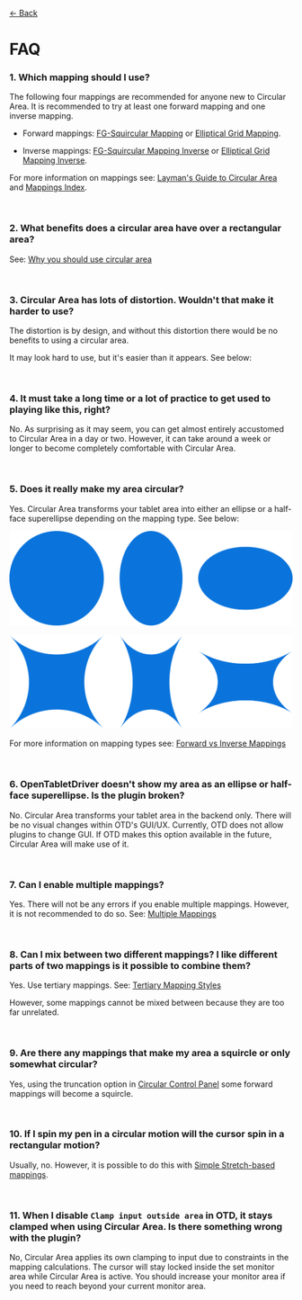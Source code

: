 [<- Back](../README.md)

# FAQ

### 1. Which mapping should I use?

The following four mappings are recommended for anyone new to Circular Area. It is recommended to try at least one forward mapping and one inverse mapping.

- Forward mappings: [FG-Squircular Mapping](./mappings/fg_squircular_mapping.md) or [Elliptical Grid Mapping](./mappings/elliptical_grid_mapping.md).

- Inverse mappings: [FG-Squircular Mapping Inverse](./mappings/fg_squircular_mapping.md) or [Elliptical Grid Mapping Inverse](./mappings/elliptical_grid_mapping.md).

For more information on mappings see: [Layman's Guide to Circular Area](./layman_s_guide_to_circular_area.md) and [Mappings Index](./mappings_index.md).

<br>

### 2. What benefits does a circular area have over a rectangular area?

See: [Why you should use circular area](./layman_s_guide_to_circular_area.md#why-you-should-use-circular-area)

<br>

### 3. Circular Area has lots of distortion. Wouldn't that make it harder to use?

The distortion is by design, and without this distortion there would be no benefits to using a circular area.

It may look hard to use, but it's easier than it appears. See below:

<br>

### 4. It must take a long time or a lot of practice to get used to playing like this, right?

No. As surprising as it may seem, you can get almost entirely accustomed to Circular Area in a day or two. However, it can take around a week or longer to become completely comfortable with Circular Area.

<br>

### 5. Does it really make my area circular?

Yes. Circular Area transforms your tablet area into either an ellipse or a half-face superellipse depending on the mapping type. See below:

![](./images/area_visualizations/ellipse_transformation_examples.png)

![](./images/area_visualizations/half-face_superellipse_transformation_examples.png)

For more information on mapping types see: [Forward vs Inverse Mappings](./layman_s_guide_to_circular_area.md#forward-vs-inverse-mappings)

<br>

### 6. OpenTabletDriver doesn't show my area as an ellipse or half-face superellipse. Is the plugin broken?

No. Circular Area transforms your tablet area in the backend only. There will be no visual changes within OTD's GUI/UX. Currently, OTD does not allow plugins to change GUI. If OTD makes this option available in the future, Circular Area will make use of it.

<br>

### 7. Can I enable multiple mappings?

Yes. There will not be any errors if you enable multiple mappings. However, it is not recommended to do so. See: [Multiple Mappings](./layman_s_guide_to_circular_area.md#multiple-mappings)

<br>

### 8. Can I mix between two different mappings? I like different parts of two mappings is it possible to combine them?

Yes. Use tertiary mappings. See: [Tertiary Mapping Styles](./layman_s_guide_to_circular_area.md#tertiary-mapping-styles)

However, some mappings cannot be mixed between because they are too far unrelated.

<br>

### 9. Are there any mappings that make my area a squircle or only somewhat circular?

Yes, using the truncation option in [Circular Control Panel](./circular_control_panel.md) some forward mappings will become a squircle.

<br>

### 10. If I spin my pen in a circular motion will the cursor spin in a rectangular motion?

Usually, no. However, it is possible to do this with [Simple Stretch-based mappings](./mappings_index.md#simple-stretch).

<br>

### 11. When I disable `Clamp input outside area` in OTD, it stays clamped when using Circular Area. Is there something wrong with the plugin?

No, Circular Area applies its own clamping to input due to constraints in the mapping calculations. The cursor will stay locked inside the set monitor area while Circular Area is active. You should increase your monitor area if you need to reach beyond your current monitor area.